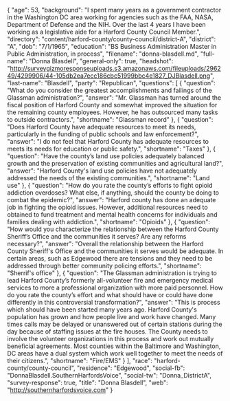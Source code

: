 {
  "age": 53,
  "background": "I spent many years as a government contractor in the Washington DC area working for agencies such as the FAA, NASA, Department of Defense and the NIH.  Over the last 4 years I have been working as a legislative aide for a Harford County Council Member.",
  "directory": "content/harford-county/county-council/district-A",
  "district": "A",
  "dob": "7/1/1965",
  "education": "BS  Business Administration Master in Public Administration, in process",
  "filename": "donna-blasdell.md",
  "full-name": "Donna Blasdell",
  "general-only": true,
  "headshot": "http://surveygizmoresponseuploads.s3.amazonaws.com/fileuploads/296249/4299906/44-105db2ea7ecc186cbc51999bbc4e1827_DJBlasdell.png",
  "last-name": "Blasdell",
  "party": "Republican",
  "questions": [
    {
      "question": "What do you consider the greatest accomplishments and failings of the Glassman administration?",
      "answer": "Mr. Glassman has turned around the fiscal position of Harford County and somewhat improved the situation for the remaining  county employees.  However, he has outsourced many tasks to outside contractors.",
      "shortname": "Glassman record"
    },
    {
      "question": "Does Harford County have adequate resources to meet its needs, particularly in the funding of public schools and law enforcement?",
      "answer": "I do not feel that Harford County has adequate resources to meets its needs for education or public safety.",
      "shortname": "Taxes"
    },
    {
      "question": "Have the county’s land use policies adequately balanced growth and the preservation of existing communities and agricultural land?",
      "answer": "Harford County's land use policies have not adequately addressed the needs of the existing communities.",
      "shortname": "Land use"
    },
    {
      "question": "How do you rate the county’s efforts to fight opioid addiction overdoses? What else, if anything, should the county be doing to combat the epidemic?",
      "answer": "Harford county has done an adequate job in fighting the opioid issues.  However, additional resources need to obtained to fund treatment and mental health concerns for individuals and families dealing with addiction.",
      "shortname": "Opioids"
    },
    {
      "question": "How would you characterize the relationship between the Harford County Sheriff’s Office and the communities it serves? Are any reforms necessary?",
      "answer": "Overall the relationship between the Harford County Sheriff's Office and the communities it serves would be adequate.  In certain areas, such as Edgewood there are tensions and they need to be addressed through better community policing efforts.",
      "shortname": "Sherrif's office"
    },
    {
      "question": "The Glassman administration is trying to lead Harford County’s formerly all-volunteer fire and emergency medical services to more a professional organization with more paid personnel. How do you rate the county’s effort and what should have or could have done differently in this controversial transformation?",
      "answer": "This is process which should have been started many years ago.  Harford County's population has grown and how people live and work have changed.  Many times calls may be delayed or unanswered out of certain stations during the day because of staffing issues at the fire houses.  The County needs to involve the volunteer organizations in this process and work out mutually beneficial agreements.  Most counties within the Baltimore and Washington, DC areas have a dual system which work well together to meet the needs of their citizens.",
      "shortname": "Fire/EMS"
    }
  ],
  "race": "harford-county/county-council",
  "residence": "Edgewood",
  "social-fb": "DonnaBlasdell.SouthernHarfordsVoice",
  "social-tw": "Donna_DistrictA",
  "survey-response": true,
  "title": "Donna Blasdell",
  "web": "http://southernharfordsvoice.com"
}
